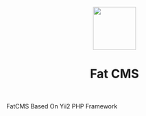 <p align="center">
    <a href="https://github.com/yien/fat-cms" target="_blank">
        <img src="https://avatars0.githubusercontent.com/u/6818161?s=460&v=4" height="100px">
    </a>
    <h1 align="center">Fat CMS</h1>
    <br>
</p>

FatCMS Based On Yii2 PHP Framework
